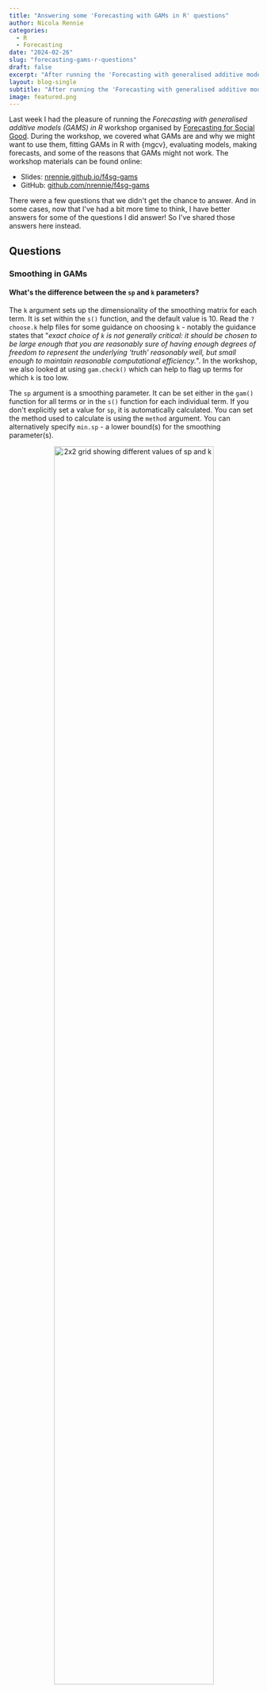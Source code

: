 ```yaml
---
title: "Answering some 'Forecasting with GAMs in R' questions"
author: Nicola Rennie
categories:
  - R
  - Forecasting
date: "2024-02-26"
slug: "forecasting-gams-r-questions"
draft: false
excerpt: "After running the 'Forecasting with generalised additive models (GAMS) in R' workshop with Forecasting for Social Good, there were a few questions that we didn't get the chance to answer. This blog post aims to answer some of them."
layout: blog-single
subtitle: "After running the 'Forecasting with generalised additive models (GAMS) in R' workshop with Forecasting for Social Good, there were a few questions that we didn't get the chance to answer. This blog post aims to answer some of them."
image: featured.png
---
```


Last week I had the pleasure of running the *Forecasting with generalised additive models (GAMS) in R* workshop organised by [Forecasting for Social Good](https://www.f4sg.org/). During the workshop, we covered what GAMs are and why we might want to use them, fitting GAMs in R with {mgcv}, evaluating models, making forecasts, and some of the reasons that GAMs might not work. The workshop materials can be found online:

* Slides: [nrennie.github.io/f4sg-gams](https://nrennie.github.io/f4sg-gams/)
* GitHub: [github.com/nrennie/f4sg-gams](https://github.com/nrennie/f4sg-gams)

There were a few questions that we didn't get the chance to answer. And in some cases, now that I've had a bit more time to think, I have better answers for some of the questions I did answer! So I've shared those answers here instead. 

## Questions

### Smoothing in GAMs

#### What's the difference between the `sp` and `k` parameters?

The `k` argument sets up the dimensionality of the smoothing matrix for each term. It is set within the `s()` function, and the default value is 10. Read the `?choose.k` help files for some guidance on choosing `k` - notably the guidance states that "*exact choice of `k` is not generally critical: it should be chosen to be large enough that you are reasonably sure of having enough degrees of freedom to represent the underlying ‘truth’ reasonably well, but small enough to maintain reasonable computational efficiency.*". In the workshop, we also looked at using `gam.check()` which can help to flag up terms for which `k` is too low.

The `sp` argument is a smoothing parameter. It can be set either in the `gam()` function for all terms or in the `s()` function for each individual term. If you don't explicitly set a value for `sp`, it is automatically calculated. You can set the method used to calculate is using the `method` argument. You can alternatively specify `min.sp` - a lower bound(s) for the smoothing parameter(s). 

<p align="center">
<img src="https://raw.githubusercontent.com/nrennie/nrennie.rbind.io/main/content/blog/2024-02-26-forecasting-gams-questions/smoothing.png" width = "80%" alt="2x2 grid showing different values of sp and k">
</p> 

#### How do we choose the value of `sp`?

If you don't explicitly set a value for `sp`, it is automatically calculated. The `gam()` function attempts to find the appropriate smoothness for each model term using prediction error criteria or likelihood based methods. You can choose which method is used to select the smoothing term by using the `method` argument of `s()` - read `?gam.selection` for some further discussion on which method might be best for your data. My preference is `REML` (restricted maximum likelihood) - it's less prone to local minima than the other methods.

#### Can we do regularisation do avoid over-fitting?

Yes, you can modify the smoothing penalty to include an additional shrinkage term. Setting the `bs` argument in `s()` to either `"cs"` or `"ts"` gives a smoothness penalty with a shrinkage component. For large enough smoothing parameters the smooth becomes identically zero which means the term is effectively removed from the model.

#### What different types of basis functions are available?

The {mgcv} package has several types of smooth classes built-in, and you can also add your own if you wish (see `?user.defined.smooth`). You can use thin plate regression splines (the default), Duchon splines, cubic regression splines, splines on the sphere, B-splines, P-splines, random effects, Markov random fields, Gaussian process smooths, or soap film smooths. See `?smooth.terms` for a full list and details of argument names.

### Modelling

#### Is the `gam` function compatible with the {tidymodels} framework?

Yes! The `gen_additive_model()` function in the {parsnip} package allows you to fit GAMs in {tidymodels} - and they are fitted with the {mgcv} package. You can read the help files here: [parsnip.tidymodels.org/reference/gen_additive_mod.html](https://parsnip.tidymodels.org/reference/gen_additive_mod.html)

#### Can we use AIC to select models?

Yes, you can use the AIC value to compare and select between models. You can also use other criteria such as the generalised cross validation scores for similar comparisons. Run `?gam.selection` to see a more in-depth discussion of model selection, including choosing parameters. 

#### How do we do variable selection for GAMs?

You can also look at the (approximate) p-values in the output of `summary()` to identify which terms might be removed from the model. However, I'd caution against using step-selection procedures for models (not just GAMs) - it tends not to be particularly successful. It's better to start by thinking about what an appropriate model might be based on domain knowledge, and compare variations of models from that starting point. There's some further discussion of this point in the documentation - try running `?gam.selection` to read it.

### Forecasting

#### Can we get confidence intervals?

When creating predictions using GAMs with the `predict` function, we can also return standard error estimates for each prediction.

```r
p <- predict(gam_1, newdata = gbr_test, se.fit = TRUE)
```

The [{gratia}](https://gavinsimpson.github.io/gratia/articles/gratia.html) package allows you to calculate confidence intervals for smoothed fits more easily:

```r
ci <- confint(gam_1, parm = "s(date_obs)", type = "confidence")
```

#### Can we detect outliers using GAMs?

You can start by inspecting the residuals from your fitted GAM. However, detecting outliers using GAMs is tricky - it will highly depend on the smoothness of the fit. If you choose a high dimensional basis and/or a low level of smoothing, the GAM will fit the observed data closely - meaning few observed points are far away from the fitted values, and there are few, if any, outliers. Similarly, a low dimensional basis or high level of smoothing will result in more *outliers*. 

#### Sometimes we also need to forecast regressors, in order to make our primary forecasts. Can we also forecast regressors in a single GAM fit?

Let's say in our Covid data example from the workshop, we've fitted a GAM with smooth terms for day and number of tests to predict confirmed cases. We know we want to make a prediction for day 370 but we don't know how may tests will be performed that day, so first we need to predict the number of tests.

```r
fit <- gam(confirmed ~ s(date_obs) + s(tests), data = gbr_data)
```

After we've fitted our model, we have a smooth fit for tests, but this doesn't depend on `date_obs` so we can't make a prediction for tests based on `date_obs` from this model. I *think*, we'd need to fit a model that has `tests` as an outcome, and `date_obs` as a predictor. As far as I can tell, there's no easy way to do this automatically. Including missing regressors or `NA` values in `newdata` argument of the `predict()` function results in errors, `NA` values being returned, or rows being dropped.

## Additional resources

Any of the following resources are fantastic next steps in your journey with GAMs in R:

* GAMs resource list: [github.com/noamross/gam-resources](https://github.com/noamross/gam-resources)

* {mgcv} course: [noamross.github.io/gams-in-r-course](https://noamross.github.io/gams-in-r-course/)

* GAMMs: [r.qcbs.ca/workshop08/book-en/introduction-to-generalized-additive-mixed-models-gamms.html](https://r.qcbs.ca/workshop08/book-en/introduction-to-generalized-additive-mixed-models-gamms.html)

* DGAMs for forecasting: [doi.org/10.1111/2041-210X.13974](https://doi.org/10.1111/2041-210X.13974) and the [{mvgam} R package](https://nicholasjclark.github.io/mvgam/).

* Ecological forecasting with GAMs Physalia workshop: [github.com/nicholasjclark/physalia-forecasting-course](https://github.com/nicholasjclark/physalia-forecasting-course)

I'm hoping this has answered most of the remaining questions!

<p align="center">
<img src="https://raw.githubusercontent.com/nrennie/nrennie.rbind.io/main/content/blog/2024-02-26-forecasting-gams-questions/dog.gif" width = "60%" alt="Gif of confused dogs with questions marks above their heads"><br>
<small>Image: <a href="https://giphy.com/gifs/dog-what-confused-7K3p2z8Hh9QOI">giphy.com</a></small>
</p> 

